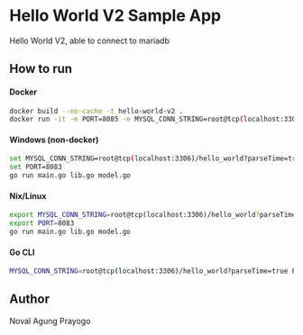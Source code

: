 # Hello World V2 Sample App

Hello World V2, able to connect to mariadb

## How to run

#### Docker

```bash
docker build --no-cache -t hello-world-v2 .
docker run -it -e PORT=8085 -e MYSQL_CONN_STRING=root@tcp(localhost:3306)/hello_world?parseTime=true -p 8085:8085 hello-world-v2
```

#### Windows (non-docker)

```bash
set MYSQL_CONN_STRING=root@tcp(localhost:3306)/hello_world?parseTime=true
set PORT=8083
go run main.go lib.go model.go
```

#### Nix/Linux

```bash
export MYSQL_CONN_STRING=root@tcp(localhost:3306)/hello_world?parseTime=true
export PORT=8083
go run main.go lib.go model.go
```

#### Go CLI

```bash
MYSQL_CONN_STRING=root@tcp(localhost:3306)/hello_world?parseTime=true PORT=8083 go run main.go lib.go model.go
```

## Author

Noval Agung Prayogo
